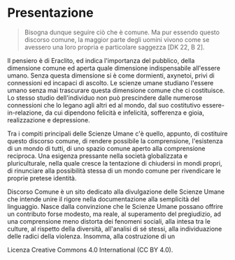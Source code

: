 # Presentazione

> Bisogna dunque seguire ciò che è comune. Ma pur essendo questo discorso comune, la maggior parte degli uomini vivono come se avessero una loro propria e particolare saggezza [DK 22, B 2].

Il pensiero è di Eraclito, ed indica l'importanza del pubblico, della dimensione comune ed aperta quale dimensione indispensabile all'essere umano. Senza questa dimensione si è come dormienti, axynetoi, privi di connessioni ed incapaci di ascolto. Le scienze umane studiano l'essere umano senza mai trascurare questa dimensione comune che ci costituisce. Lo stesso studio dell'individuo non può prescindere dalle numerose connessioni che lo legano agli altri ed al mondo, dal suo costitutivo essere-in-relazione, da cui dipendono felicità e infelicità, sofferenza e gioia, realizzazione e depressione.

Tra i compiti principali delle Scienze Umane c'è quello, appunto, di costituire questo discorso comune, di rendere possibile la comprensione, l'esistenza di un mondo di tutti, di uno spazio comune aperto alla comprensione reciproca. Una esigenza pressante nella società globalizzata e pluriculturale, nella quale cresce la tentazione di chiudersi in mondi propri, di rinunciare alla possibilità stessa di un mondo comune per rivendicare le proprie pretese identità.

Discorso Comune è un sito dedicato alla divulgazione delle Scienze Umane che intende unire il rigore nella documentazione alla semplicità del linguaggio. Nasce dalla convinzione che le Scienze Umane possano offrire un contributo forse modesto, ma reale, al superamento del pregiudizio, ad una comprensione meno distorta dei fenomeni sociali, alla intesa tra le culture, al rispetto della diversità, all'analisi di sé stessi, alla individuazione delle radici della violenza. Insomma, alla costruzione di un 

Licenza Creative Commons 4.0 International (CC BY 4.0).
